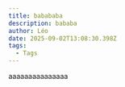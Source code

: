 ```yaml
---
title: babababa
description: bababa
author: Léo
date: 2025-09-02T13:08:30.398Z
tags:
  - Tags
---
```

aaaaaaaaaaaaaaa